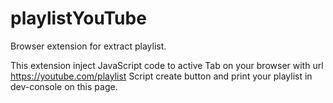 # playlistYouTube
Browser extension for extract playlist.

This extension inject JavaScript code to active Tab on your browser with url https://youtube.com/playlist
Script create button and print your playlist in dev-console on this page.
